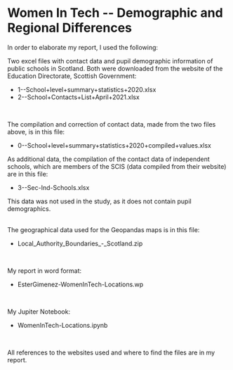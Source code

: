 # Women In Tech -- Demographic and Regional Differences

In order to elaborate my report, I used the following:</br>

Two excel files with contact data and pupil demographic information of public schools in Scotland. Both were downloaded from the website of the Education Directorate, Scottish Government:</br>
- 1--School+level+summary+statistics+2020.xlsx</br>
- 2--School+Contacts+List+April+2021.xlsx</br>
</br>

The compilation and correction of contact data, made from the two files above, is in this file: </br>
- 0--School+level+summary+statistics+2020+compiled+values.xlsx </br>

As additional data, the compilation of the contact data of independent schools, which are members of the SCIS (data compiled from their website) are in this file: </br>
- 3--Sec-Ind-Schools.xlsx</br>

This data was not used in the study, as it does not contain pupil demographics.</br>
</br>

The geographical data used for the Geopandas maps is in this file: </br>
- Local_Authority_Boundaries_-_Scotland.zip</br>
</br>

My report in word format:</br>
- EsterGimenez-WomenInTech-Locations.wp</br>
</br>

My Jupiter Notebook:</br>
- WomenInTech-Locations.ipynb </br>
</br>

All references to the websites used and where to find the files are in my report.
